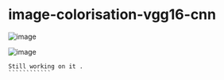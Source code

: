 # image-colorisation-vgg16-cnn

![image](https://user-images.githubusercontent.com/44821150/117338337-12f40a00-aebc-11eb-8434-3bdec5b4647a.png)



![image](https://user-images.githubusercontent.com/44821150/117338393-21422600-aebc-11eb-92d6-329684083fb1.png)


`````````````````````
Still working on it .
````````````
